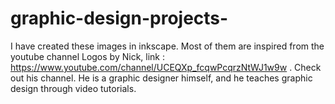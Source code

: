 # graphic-design-projects-
I have created these images in inkscape. Most of them are inspired from the youtube channel Logos by Nick, link : https://www.youtube.com/channel/UCEQXp_fcqwPcqrzNtWJ1w9w . Check out his channel. He is a graphic designer himself, and he teaches graphic design through video tutorials.
